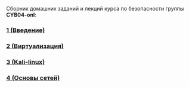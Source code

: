 Сборник домашних заданий и лекций курса по безопасности группы **CYB04-onl**:

### [1 (Введение)](Less1/README.md)
### [2 (Виртуализация)](Less2/README.md)
### [3 (Kali-linux)](Less3/README.md)
### [4 (Основы сетей)](Less4/README.md)
